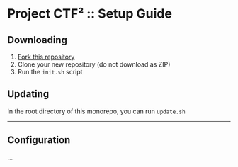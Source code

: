 # Project CTF² :: Setup Guide

## Downloading

1) [Fork this repository](https://github.com/featherbear/CTF2/fork)  
2) Clone your new repository (do not download as ZIP)  
3) Run the `init.sh` script  

## Updating

In the root directory of this monorepo, you can run `update.sh`

---

## Configuration

...